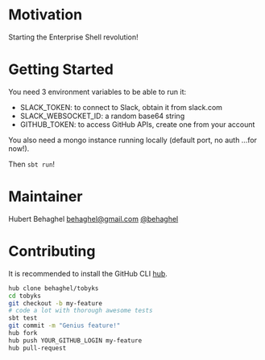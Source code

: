 Motivation
==========

Starting the Enterprise Shell revolution!

Getting Started
===============

You need 3 environment variables to be able to run it:
- SLACK_TOKEN: to connect to Slack, obtain it from slack.com
- SLACK_WEBSOCKET_ID: a random base64 string
- GITHUB_TOKEN: to access GitHub APIs, create one from your account

You also need a mongo instance running locally (default port, no auth
…for now!).

Then `sbt run`!

Maintainer
==========
Hubert Behaghel <behaghel@gmail.com> [@behaghel](http://twitter.com/behaghel)

Contributing
============

It is recommended to install the GitHub CLI [hub](https://hub.github.com/).

```bash
hub clone behaghel/tobyks
cd tobyks
git checkout -b my-feature
# code a lot with thorough awesome tests
sbt test
git commit -m "Genius feature!"
hub fork
hub push YOUR_GITHUB_LOGIN my-feature
hub pull-request
```